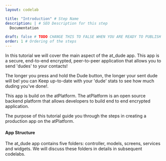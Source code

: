```yaml
---
layout: codelab

title: "Introduction" # Step Name
description: | # SEO Description for this step
  Documentation

draft: false # TODO CHANGE THIS TO FALSE WHEN YOU ARE READY TO PUBLISH THE PAGE
order: 1 # Ordering of the steps
---
```


In this tutorial we will cover the main aspect of the at_dude app. This app is a secure, end-to-end encrypted, peer-to-peer application that allows you to send 'dudes' to your contacts!

The longer you press and hold the Dude button, the longer your sent dude will be! you can Keep up-to-date with your 'dude' stats to see how much duding you've done!.

This app is build on the atPlatform. The atPlatform is an open source backend platform that allows developers to build end to end encrypted application.

The purpose of this tutorial guide you through the steps in creating a production app on the atPlatform.

#### App Structure

The at_dude app contains five folders: controller, models, screens, services and widgets. We will discuss these folders in details in subsequent codelabs.
